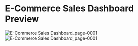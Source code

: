 # E-Commerce Sales Dashboard Preview
![E-Commerce Sales Dashboard_page-0001](https://github.com/khushi-kh/PowerBI-Projects/assets/123492187/3cf3bdbb-ab30-4e23-b1d8-05156342ef14)![E-Commerce Sales Dashboard_page-0001](https://github.com/khushi-kh/PowerBI-Projects/assets/123492187/c31bdbc7-5d08-4a66-af7c-a8448b461759)

